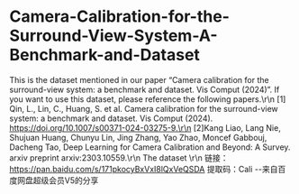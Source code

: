 # Camera-Calibration-for-the-Surround-View-System-A-Benchmark-and-Dataset
This is the dataset mentioned in our paper “Camera calibration for the surround-view system: a benchmark and dataset. Vis Comput (2024)”. 
If you want to use this dataset, please reference the following papers.\r\n
[1] Qin, L., Lin, C., Huang, S. et al. Camera calibration for the surround-view system: a benchmark and dataset. Vis Comput (2024). https://doi.org/10.1007/s00371-024-03275-9.\r\n
[2]Kang Liao, Lang Nie, Shujuan Huang, Chunyu Lin, Jing Zhang, Yao Zhao, Moncef Gabbouj, Dacheng Tao, Deep Learning for Camera Calibration and Beyond: A Survey. arxiv preprint arxiv:2303.10559.\r\n
The dataset \r\n
链接：https://pan.baidu.com/s/171pkocyBxVxI8lQxVeQSDA 
提取码：Cali 
--来自百度网盘超级会员V5的分享

